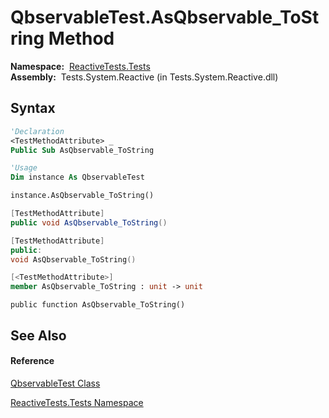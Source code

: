 # QbservableTest.AsQbservable\_ToString Method

**Namespace:**  [ReactiveTests.Tests](ReactiveTests.Tests\ReactiveTests.Tests.md)  
**Assembly:**  Tests.System.Reactive (in Tests.System.Reactive.dll)

## Syntax

```vb
'Declaration
<TestMethodAttribute> _
Public Sub AsQbservable_ToString
```

```vb
'Usage
Dim instance As QbservableTest

instance.AsQbservable_ToString()
```

```csharp
[TestMethodAttribute]
public void AsQbservable_ToString()
```

```c++
[TestMethodAttribute]
public:
void AsQbservable_ToString()
```

```fsharp
[<TestMethodAttribute>]
member AsQbservable_ToString : unit -> unit 
```

```jscript
public function AsQbservable_ToString()
```

## See Also

#### Reference

[QbservableTest Class](QbservableTest\QbservableTest.md)

[ReactiveTests.Tests Namespace](ReactiveTests.Tests\ReactiveTests.Tests.md)




